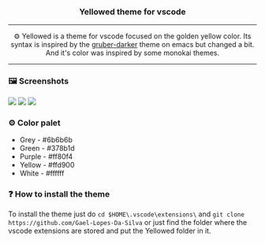 <h3 align="center">Yellowed theme for vscode</h3>

---

<p align="center">⚙️ Yellowed is a theme for vscode focused on the golden yellow color. Its syntax is inspired by the <a href="https://github.com/rexim/gruber-darker-theme">gruber-darker</a> theme on emacs but changed a bit. And it's color was inspired by some monokai themes.</p>

---

### 🖼️ Screenshots
![](https://raw.githubusercontent.com/Gael-Lopes-Da-Silva/Yellowed/main/screenshots/screenshot1.png)
![](https://raw.githubusercontent.com/Gael-Lopes-Da-Silva/Yellowed/main/screenshots/screenshot2.png)
![](https://raw.githubusercontent.com/Gael-Lopes-Da-Silva/Yellowed/main/screenshots/screenshot3.png)

### ⚙️ Color palet

- Grey   - #6b6b6b
- Green  - #378b1d
- Purple - #ff80f4
- Yellow - #ffd900
- White  - #ffffff

### ❓ How to install the theme

To install the theme just do `cd $HOME\.vscode\extensions\` and `git clone https://github.com/Gael-Lopes-Da-Silva` or just find the folder where the vscode extensions are stored and put the Yellowed folder in it.
